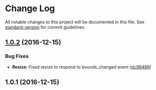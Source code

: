 # Change Log

All notable changes to this project will be documented in this file. See [standard-version](https://github.com/conventional-changelog/standard-version) for commit guidelines.

<a name="1.0.2"></a>
## [1.0.2](https://github.com/RishabhJain96/CanvasLayer/compare/v1.0.1...v1.0.2) (2016-12-15)


### Bug Fixes

* **Resize:** Fixed resize to respond to bounds_changed event ([dc99486](https://github.com/RishabhJain96/CanvasLayer/commit/dc99486))



<a name="1.0.1"></a>
## 1.0.1 (2016-12-15)
